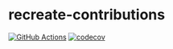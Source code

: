 # recreate-contributions

[![GitHub Actions](https://github.com/baruchoxman/recreate-contributions/actions/workflows/Test/badge.svg)](https://github.com/baruchoxman/recreate-contributions/actions)
[![codecov](https://codecov.io/gh/baruchoxman/recreate-contributions/branch/main/graph/badge.svg)](https://codecov.io/gh/baruchoxman/recreate-contributions)
